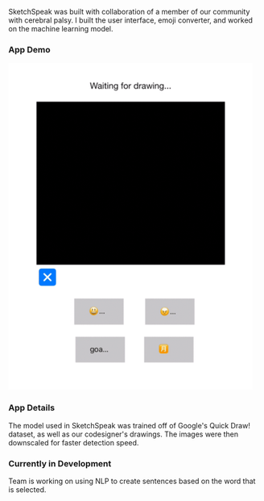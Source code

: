 SketchSpeak was built with collaboration of a member of our community with cerebral palsy. I built the user interface, emoji converter, and worked on the machine learning model.

### App Demo
![SketchSpeak Demo](https://github.com/kripat06/SketchSpeak/blob/37f494ebdf58a79272edc4f55518ac248a07d110/images/potato_demo_readme.gif)

### App Details
The model used in SketchSpeak was trained off of Google's Quick Draw! dataset, as well as our codesigner's drawings. The images were then downscaled for faster detection speed.  

### Currently in Development

Team is working on using NLP to create sentences based on the word that is selected.
